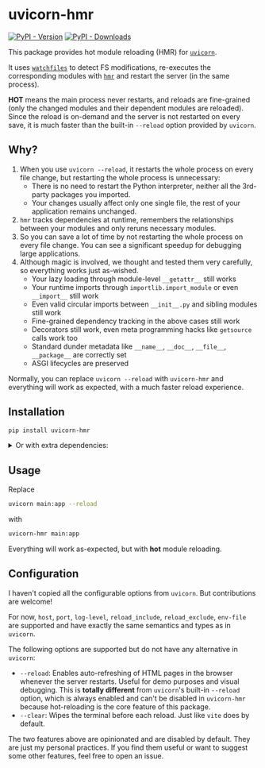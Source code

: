 # uvicorn-hmr

[![PyPI - Version](https://img.shields.io/pypi/v/uvicorn-hmr)](https://pypi.org/project/uvicorn-hmr/)
[![PyPI - Downloads](https://img.shields.io/pypi/dw/uvicorn-hmr)](https://pepy.tech/projects/uvicorn-hmr)

This package provides hot module reloading (HMR) for [`uvicorn`](https://github.com/encode/uvicorn).

It uses [`watchfiles`](https://github.com/samuelcolvin/watchfiles) to detect FS modifications,
re-executes the corresponding modules with [`hmr`](https://github.com/promplate/pyth-on-line/tree/main/packages/hmr) and restart the server (in the same process).

**HOT** means the main process never restarts, and reloads are fine-grained (only the changed modules and their dependent modules are reloaded).
Since the reload is on-demand and the server is not restarted on every save, it is much faster than the built-in `--reload` option provided by `uvicorn`.

## Why?

1. When you use `uvicorn --reload`, it restarts the whole process on every file change, but restarting the whole process is unnecessary:
   - There is no need to restart the Python interpreter, neither all the 3rd-party packages you imported.
   - Your changes usually affect only one single file, the rest of your application remains unchanged.
2. `hmr` tracks dependencies at runtime, remembers the relationships between your modules and only reruns necessary modules.
3. So you can save a lot of time by not restarting the whole process on every file change. You can see a significant speedup for debugging large applications.
4. Although magic is involved, we thought and tested them very carefully, so everything works just as-wished.
   - Your lazy loading through module-level `__getattr__` still works
   - Your runtime imports through `importlib.import_module` or even `__import__` still work
   - Even valid circular imports between `__init__.py` and sibling modules still work
   - Fine-grained dependency tracking in the above cases still work
   - Decorators still work, even meta programming hacks like `getsource` calls work too
   - Standard dunder metadata like `__name__`, `__doc__`, `__file__`, `__package__` are correctly set
   - ASGI lifecycles are preserved

Normally, you can replace `uvicorn --reload` with `uvicorn-hmr` and everything will work as expected, with a much faster reload experience.

## Installation

```sh
pip install uvicorn-hmr
```

<details>

<summary> Or with extra dependencies: </summary>

```sh
pip install uvicorn-hmr[all]
```

This will install `fastapi-reloader` too, which enables you to use `--reload` flag to reload the browser pages when the server restarts.

> When you enable the `--reload` flag, it means you want to use the `fastapi-reloader` package to enable automatic HTML page reloading.
> This behavior differs from Uvicorn's built-in `--reload` functionality. (See the configuration section for more details.)
>
> Server reloading is a core feature of `uvicorn-hmr` and is always active, regardless of whether the `--reload` flag is set.
> The `--reload` flag specifically controls auto-reloading of HTML pages, a feature not available in Uvicorn.
>
> If you don't need HTML page auto-reloading, simply omit the `--reload` flag.
> If you do want this feature, ensure that `fastapi-reloader` is installed by running: `pip install fastapi-reloader` or `pip install uvicorn-hmr[all]`.

</details>

## Usage

Replace

```sh
uvicorn main:app --reload
```

with

```sh
uvicorn-hmr main:app
```

Everything will work as-expected, but with **hot** module reloading.

## Configuration

I haven't copied all the configurable options from `uvicorn`. But contributions are welcome!

For now, `host`, `port`, `log-level`, `reload_include`, `reload_exclude`, `env-file` are supported and have exactly the same semantics and types as in `uvicorn`.

The following options are supported but do not have any alternative in `uvicorn`:

- `--reload`: Enables auto-refreshing of HTML pages in the browser whenever the server restarts. Useful for demo purposes and visual debugging. This is **totally different** from `uvicorn`'s built-in `--reload` option, which is always enabled and can't be disabled in `uvicorn-hmr` because hot-reloading is the core feature of this package.
- `--clear`: Wipes the terminal before each reload. Just like `vite` does by default.

The two features above are opinionated and are disabled by default. They are just my personal practices. If you find them useful or want to suggest some other features, feel free to open an issue.
